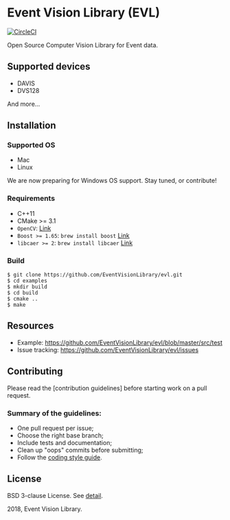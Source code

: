 # Event Vision Library (EVL)
[![CircleCI](https://circleci.com/gh/EventVisionLibrary/evl/tree/develop.svg?style=svg)](https://circleci.com/gh/EventVisionLibrary/evl/tree/develop)

Open Source Computer Vision Library for Event data.

## Supported devices

* DAVIS
* DVS128

And more...

## Installation

### Supported OS

* Mac
* Linux

We are now preparing for Windows OS support. Stay tuned, or contribute!

### Requirements

* C++11
* CMake >= 3.1
* `OpenCV`: [Link](https://opencv.org/)
* `Boost >= 1.65`: `brew install boost` [Link](https://www.boost.org/)
* `libcaer >= 2`: `brew install libcaer` [Link](https://github.com/inilabs/libcaer)

### Build

```
$ git clone https://github.com/EventVisionLibrary/evl.git
$ cd examples
$ mkdir build
$ cd build
$ cmake ..
$ make
```

## Resources

* Example: <https://github.com/EventVisionLibrary/evl/blob/master/src/test>
* Issue tracking: <https://github.com/EventVisionLibrary/evl/issues>

## Contributing

Please read the [contribution guidelines] before starting work on a pull request.

### Summary of the guidelines:

* One pull request per issue;
* Choose the right base branch;
* Include tests and documentation;
* Clean up "oops" commits before submitting;
* Follow the [coding style guide]().


## License

BSD 3-clause License. See [detail](https://github.com/EventVisionLibrary/evl/blob/master/LICENSE).

2018, Event Vision Library.
